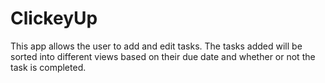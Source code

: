 # ClickeyUp

This app allows the user to add and edit tasks. The tasks added will be sorted into different views based on their due date and whether or not the task is completed. 
